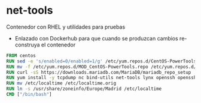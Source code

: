 # net-tools
Contenedor con RHEL y utilidades para pruebas

* Enlazado con Dockerhub para que cuando se produzcan cambios re-construya el contenedor

```Dockerfile
FROM centos
RUN sed -e 's/enabled=0/enabled=1/g' /etc/yum.repos.d/CentOS-PowerTools.repo > /etc/yum.repos.d/MOD_CentOS-PowerTools.repo 
RUN mv -f /etc/yum.repos.d/MOD_CentOS-PowerTools.repo /etc/yum.repos.d/CentOS-PowerTools.repo 
RUN curl -sS https://downloads.mariadb.com/MariaDB/mariadb_repo_setup | bash 
RUN yum install -y tcpdump nc bind-utils net-tools lynx openssh openssh-clients MariaDB-client 
RUN mv /etc/localtime /etc/localtime.orig 
RUN ln -s /usr/share/zoneinfo/Europe/Madrid /etc/localtime 
CMD ["/bin/bash"]
```
